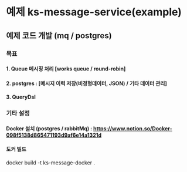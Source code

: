 # 예제 ks-message-service(example) 
## 예제 코드 개발 (mq / postgres)
### 목표 
#### 1. Queue 메시징 처리 [works queue / round-robin]
#### 2. postgres : [메시지 이력 저장(비정형데이터, JSON) / 기타 데이터 관리]
#### 3. QueryDsl

### 기타 설정
#### Docker 설치 (postgres / rabbitMq) : https://www.notion.so/Docker-098f5138d865471193d9af6e14a1321d


#### 도커 빌드
docker build -t ks-message-docker .


